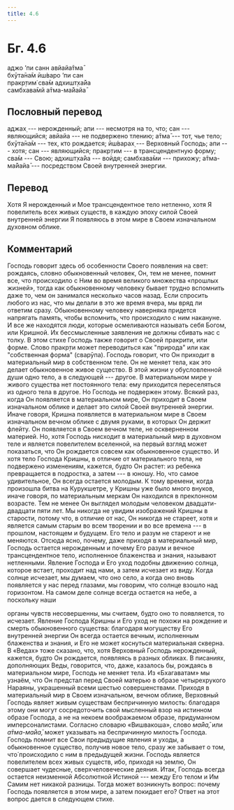 ```yaml
---
title: 4.6
---
```


# Бг. 4.6
аджо ’пи санн авйайа̄тма̄<br/>
бхӯта̄на̄м ӣш́варо ’пи сан<br/>
пракр̣тим̇ сва̄м адхишт̣ха̄йа<br/>
самбхава̄мй а̄тма-ма̄йайа̄
## Пословный перевод

аджах̣ --- нерожденный; апи --- несмотря на то, что; сан --- являющийся;
авйайа --- не подвержено тлению; а̄тма̄ --- тот, чье тело; бхӯта̄на̄м ---
тех, кто рождается; ӣш́варах̣ --- Верховный Господь; апи --- хотя; сан ---
являющийся; пракр̣тим --- в трансцендентную форму; сва̄м --- Свою;
адхишт̣ха̄йа --- войдя; самбхава̄ми --- прихожу; а̄тма-ма̄йайа̄ ---
посредством Своей внутренней энергии.

## Перевод

Хотя Я нерожденный и Мое трансцендентное тело нетленно, хотя Я
повелитель всех живых существ, в каждую эпоху силой Своей внутренней
энергии Я появляюсь в этом мире в Своем изначальном духовном облике.

## Комментарий

Господь говорит здесь об особенности Своего появления на свет: рождаясь,
словно обыкновенный человек, Он, тем не менее, помнит все, что
происходило с Ним во время великого множества «прошлых жизней», тогда
как обыкновенному человеку бывает трудно вспомнить даже то, чем он
занимался несколько часов назад. Если спросить любого из нас, что мы
делали в это же время вчера, мы вряд ли ответим сразу. Обыкновенному
человеку наверняка придется напрягать память, чтобы вспомнить, что
происходило с ним накануне. И все же находятся люди, которые
осмеливаются называть себя Богом, или Кришной. Их бессмысленные
заявления не должны сбивать нас с толку. В этом стихе Господь также
говорит о Своей пракрити, или форме. Слово пракр̣ти может переводиться
как "природа" или как "собственная форма" (сварӯпа). Господь говорит,
что Он приходит в материальный мир в собственном теле. Он не меняет
тела, как это делает обыкновенное живое существо. В этой жизни у
обусловленной души одно тело, а в следующей --- другое. В материальном
мире у живого существа нет постоянного тела: ему приходится переселяться
из одного тела в другое. Но Господь не подвержен этому. Всякий раз,
когда Он появляется в материальном мире, Он приходит в Своем изначальном
облике и делает это силой Своей внутренней энергии. Иначе говоря, Кришна
появляется в материальном мире в Своем изначальном вечном облике с двумя
руками, в которых Он держит флейту. Он появляется в Своем вечном теле,
не оскверненном материей. Но, хотя Господь нисходит в материальный мир в
духовном теле и является повелителем вселенной, на первый взгляд может
показаться, что Он рождается совсем как обыкновенное существо. И хотя
тело Господа Кришны, в отличие от материального тела, не подвержено
изменениям, кажется, будто Он растет: из ребенка превращается в
подростка, а затем --- в юношу. Но, что самое удивительное, Он всегда
остается молодым. К тому времени, когда произошла битва на Курукшетре, у
Кришны уже было много внуков, иначе говоря, по материальным меркам Он
находился в преклонном возрасте. Тем не менее Он выглядел молодым
человеком двадцати-двадцати пяти лет. Мы никогда не увидим изображений
Кришны в старости, потому что, в отличие от нас, Он никогда не стареет,
хотя и является самым старым во всем творении и во все времена --- в
прошлом, настоящем и будущем. Его тело и разум не стареют и не меняются.
Отсюда ясно, почему, даже приходя в материальный мир, Господь остается
нерожденным и почему Его разум и вечное трансцендентное тело,
исполненное блаженства и знания, называют нетленными. Явление Господа и
Его уход подобны движению солнца, которое встает, проходит над нами, а
затем исчезает из виду. Когда солнце исчезает, мы думаем, что оно село,
а когда оно вновь появляется у нас перед глазами, мы говорим, что солнце
взошло над горизонтом. На самом деле солнце всегда остается на небе, а
поскольку наши

органы чувств несовершенны, мы считаем, будто оно то появляется, то
исчезает. Явление Господа Кришны и Его уход не похожи на рождение и
смерть обыкновенного существа: благодаря могуществу Его внутренней
энергии Он всегда остается вечным, исполненным блаженства и знания, и
Его не может коснуться материальная скверна. В «Ведах» тоже сказано,
что, хотя Верховный Господь нерожденный, кажется, будто Он рождается,
появляясь в разных обликах. В писаниях, дополняющих Веды, говорится,
что, даже, казалось бы, рождаясь в материальном мире, Господь не меняет
тела. Из «Бхагаватам» мы узнаём, что Он предстал перед Своей матерью в
образе четырехрукого Нараяны, украшенный всеми шестью совершенствами.
Приходя в материальный мир в Своем изначальном, вечном облике, Верховный
Господь являет живым существам беспричинную милость: благодаря этому они
могут сосредоточить свой мысленный взор на истинном образе Господа, а не
на некоем воображаемом образе, придуманном имперсоналистами. Согласно
словарю «Вишвакоша», слово *ма̄йа̄,* или *а̄тма-ма̄йа̄,* может указывать на
беспричинную милость Господа. Господь помнит все Свои предыдущие явления
и уходы, а обыкновенное существо, получив новое тело, сразу же забывает
о том, что́ происходило с ним в предыдущей жизни. Господь является
повелителем всех живых существ, ибо, приходя на землю, Он совершает
чудесные, сверхчеловеческие деяния. Итак, Господь всегда остается
неизменной Абсолютной Истиной --- между Его телом и Им Самим нет никакой
разницы. Тогда может возникнуть вопрос: почему Господь появляется в этом
мире, а затем покидает его? Ответ на этот вопрос дается в следующем
стихе.
